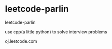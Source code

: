 leetcode-parlin
===============

leetcode-parlin

use cpp(a little python) to solve interview problems

oj.leetcode.com
